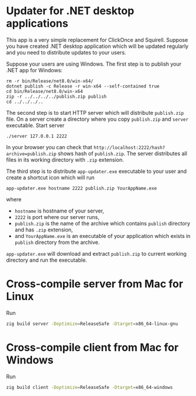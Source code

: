 # Updater for .NET desktop applications

This app is a very simple replacement for ClickOnce and Squirell.
Suppose you have created .NET desktop application which will be updated regularly
and you need to distribute updates to your users.

Suppose your users are using Windows. The first step is to publish your .NET app for Windows:

```
rm -r bin/Release/net8.0/win-x64/
dotnet publish -c Release -r win-x64 --self-contained true
cd bin/Release/net8.0/win-x64
zip -r ../../../../publish.zip publish
cd ../../../..
```

The second step is to start HTTP server which will distribute `publish.zip` file.
On a server create a directory where you copy `publish.zip` and `server` executable.
Start server

```
./server 127.0.0.1 2222
```

In your browser you can check that `http://localhost:2222/hash?archive=publish.zip`
shows hash of `publish.zip`. The server distributes all files in its working directory
with `.zip` extension.

The third step is to distribute `app-updater.exe` executable to your user
and create a shortcut icon which will run

```
app-updater.exe hostname 2222 publish.zip YourAppName.exe
```

where

- `hostname` is hostname of your server,
- `2222` is port where our server runs,
- `publish.zip` is the name of the archive
  which contains `publish` directory and has `.zip` extension,
- and `YourAppName.exe` is an executable of your application
  which exists in `publish` directory from the archive.

`app-updater.exe` will download and extract `publish.zip` to current working directory
and run the executable.

# Cross-compile server from Mac for Linux

Run

```bash
zig build server -Doptimize=ReleaseSafe -Dtarget=x86_64-linux-gnu
```

# Cross-compile client from Mac for Windows

Run

```bash
zig build client -Doptimize=ReleaseSafe -Dtarget=x86_64-windows
```

